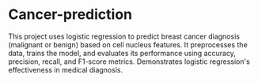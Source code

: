 # Cancer-prediction
This project uses logistic regression to predict breast cancer diagnosis (malignant or benign) based on cell nucleus features. It preprocesses the data, trains the model, and evaluates its performance using accuracy, precision, recall, and F1-score metrics. Demonstrates logistic regression's effectiveness in medical diagnosis.
